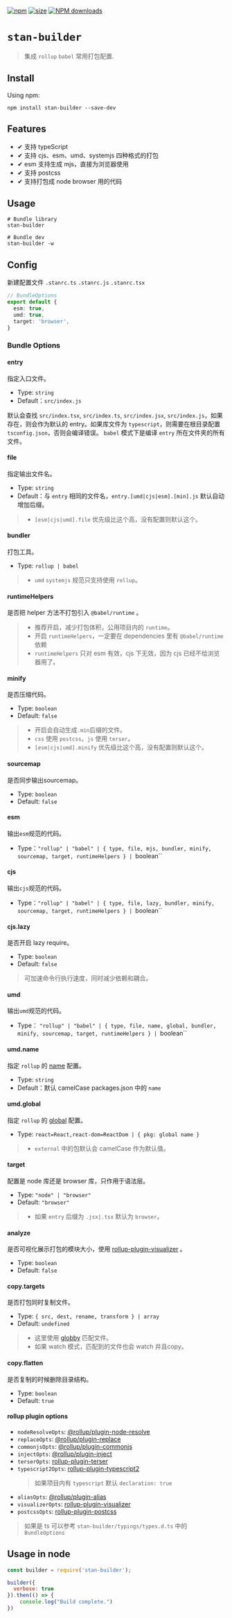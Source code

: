 [npm]: https://img.shields.io/npm/v/stan-builder
[npm-url]: https://www.npmjs.com/package/stan-builder
[size]: https://packagephobia.now.sh/badge?p=stan-builder
[size-url]: https://packagephobia.now.sh/result?p=stan-builder

[![npm][npm]][npm-url]
[![size][size]][size-url]
[![NPM downloads](http://img.shields.io/npm/dm/stan-builder.svg?style=flat)][npm-url]

# `stan-builder`

> 集成 `rollup` `babel` 常用打包配置.

## Install

Using npm:

```console
npm install stan-builder --save-dev
```

## Features
* ✔︎ 支持 typeScript
* ✔︎ 支持 cjs、esm、umd、systemjs 四种格式的打包
* ✔︎ esm 支持生成 mjs，直接为浏览器使用
* ✔︎ 支持 postcss
* ✔︎ 支持打包成 node browser 用的代码

## Usage

```shell script
# Bundle library
stan-builder 

# Bundle dev
stan-builder -w
```

## Config
新建配置文件 `.stanrc.ts` `.stanrc.js` `.stanrc.tsx`
```typescript
// BundleOptions
export default {
  esm: true,
  umd: true,
  target: 'browser',
}
```

### Bundle Options
#### entry

指定入口文件。

* Type: `string`
* Default：`src/index.js`

默认会查找 `src/index.tsx`, `src/index.ts`, `src/index.jsx`, `src/index.js`，如果存在，则会作为默认的 entry。如果库文件为 `typescript`，则需要在根目录配置`tsconfig.json`，否则会编译错误。
`babel` 模式下是编译 `entry` 所在文件夹的所有文件。

#### file 

指定输出文件名。

* Type: `string`
* Default：与 `entry` 相同的文件名，`entry.[umd|cjs|esm].[min].js` 默认自动增加后缀。

> - `[esm|cjs|umd].file` 优先级比这个高，没有配置则默认这个。

#### bundler

打包工具。

* Type: `rollup | babel`
> - `umd` `systemjs` 规范只支持使用 `rollup`。

#### runtimeHelpers

是否把 helper 方法不打包引入 `@babel/runtime` 。

> - 推荐开启，减少打包体积，公用项目内的 `runtime`。
> - 开启 `runtimeHelpers`，一定要在 dependencies 里有 `@babel/runtime` 依赖
> - `runtimeHelpers` 只对 esm 有效，cjs 下无效，因为 cjs 已经不给浏览器用了。

#### minify

是否压缩代码。

* Type: `boolean`
* Default: `false`

> - 开启会自动生成`.min`后缀的文件。  
> - `css` 使用 `postcss`，`js` 使用 `terser`。
> - `[esm|cjs|umd].minify` 优先级比这个高，没有配置则默认这个。
 
#### sourcemap
 
是否同步输出sourcemap。

* Type: `boolean`
* Default: `false`

#### esm

输出`esm`规范的代码。

* Type：`"rollup" | "babel" | { type, file, mjs, bundler, minify, sourcemap, target, runtimeHelpers } | `boolean``

#### cjs

输出`cjs`规范的代码。

* Type：`"rollup" | "babel" | { type, file, lazy, bundler, minify, sourcemap, target, runtimeHelpers } | `boolean``

#### cjs.lazy

是否开启 lazy require。

* Type: `boolean`
* Default: `false`

> 可加速命令行执行速度，同时减少依赖和耦合。

#### umd 

输出`umd`规范的代码。

* Type： `"rollup" | "babel" | { type, file, name, global, bundler, minify, sourcemap, target, runtimeHelpers } | `boolean``

#### umd.name

指定 `rollup` 的 [name](https://rollupjs.org/guide/en/#output-name) 配置。

* Type: `string` 
* Default：默认 camelCase packages.json 中的 `name`

#### umd.global

指定 `rollup` 的 [global](https://rollupjs.org/guide/en/#output-globals) 配置。

* Type: `react=React,react-dom=ReactDom | { pkg: global name }`

> - `external` 中的包默认会 camelCase 作为默认值。

#### target

配置是 node 库还是 browser 库，只作用于语法层。

* Type: `"node" | "browser"`
* Default: `"browser"`

> - 如果 `entry` 后缀为 `.jsx|.tsx` 默认为 `browser`。 


#### analyze

是否可视化展示打包的模块大小，使用 [rollup-plugin-visualizer](https://github.com/btd/rollup-plugin-visualizer) 。

* Type: `boolean`
* Default: `false`

#### copy.targets

是否打包同时复制文件。

* Type: `{ src, dest, rename, transform } | array` 
* Default: `undefined`

> - 这里使用 [globby](https://github.com/sindresorhus/globby) 匹配文件。
> - 如果 watch 模式，匹配到的文件也会 watch 并且copy。

#### copy.flatten

是否复制的时候删除目录结构。

* Type: `boolean`
* Default: `true`

#### rollup plugin options

* `nodeResolveOpts`: [@rollup/plugin-node-resolve](https://github.com/rollup/plugins/blob/master/packages/node-resolve/README.md)
* `replaceOpts`: [@rollup/plugin-replace](https://github.com/rollup/plugins/blob/master/packages/replace/README.md)
* `commonjsOpts`: [@rollup/plugin-commonjs](https://github.com/rollup/plugins/blob/master/packages/commonjs/README.md)
* `injectOpts`: [@rollup/plugin-inject](https://github.com/rollup/plugins/blob/master/packages/inject/README.md)
* `terserOpts`: [rollup-plugin-terser](https://github.com/TrySound/rollup-plugin-terser)
* `typescript2Opts`: [rollup-plugin-typescript2](https://github.com/ezolenko/rollup-plugin-typescript2)
   > 如果项目内有 `typescript` 默认 `declaration: true`
* `aliasOpts`: [@rollup/plugin-alias](https://github.com/rollup/plugins/blob/master/packages/alias/README.md)
* `visualizerOpts`: [rollup-plugin-visualizer](https://github.com/btd/rollup-plugin-visualizer)
* `postcssOpts`: [rollup-plugin-postcss](https://github.com/egoist/rollup-plugin-postcss#readme)

> 如果是 ts 可以参考 `stan-builder/typings/types.d.ts` 中的 `BundleOptions`

## Usage in node
```js
const builder = require('stan-builder');

builder({ 
  verbose: true
}).then(() => {
    console.log("Build complete.")
})
```
